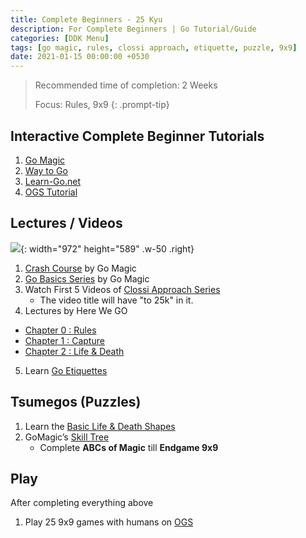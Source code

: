 ```yaml
---
title: Complete Beginners - 25 Kyu
description: For Complete Beginners | Go Tutorial/Guide
categories: [DDK Menu]
tags: [go magic, rules, clossi approach, etiquette, puzzle, 9x9]
date: 2021-01-15 00:00:00 +0530
---
```


> Recommended time of completion: 2 Weeks
>
> Focus: Rules, 9x9
{: .prompt-tip}

## Interactive Complete Beginner Tutorials

1. <a href="https://gomagic.org/how-to-play-go-rules/" target="_blank" rel="nofollow noopener noreferrer">Go Magic</a> 
2. <a href="https://way-to-go.gitlab.io/#/en/intro" target="_blank" rel="nofollow noopener noreferrer">Way to Go</a>
3. <a href="https://www.learn-go.net/" target="_blank" rel="nofollow noopener noreferrer">Learn-Go.net</a>
4. <a href="https://online-go.com/learn-to-play-go" target="_blank" rel="nofollow noopener noreferrer">OGS Tutorial</a>

## Lectures / Videos

![](https://d1muf25xaso8hp.cloudfront.net/https%3A%2F%2F2c521d1fb17a1d7030287958307e4dad.cdn.bubble.io%2Ff1683683179871x305409518608095400%2Fclossi-approach-draft-1.jpg?w=768&h=691&auto=compress&dpr=1&fit=max){: width="972" height="589" .w-50 .right}
1. <a href="https://gomagic.org/courses/go-rules/" target="_blank" rel="nofollow noopener noreferrer">Crash Course</a> by Go Magic
2. <a href="https://youtube.com/playlist?list=PL4DLlaT_bvDG5y6WSfXU8cQsTsb4o3YnT&si=RI-5KXMm2W_zs40y" target="_blank" rel="nofollow noopener noreferrer">Go Basics Series</a> by Go Magic
3. Watch First 5 Videos of <a href="https://youtube.com/playlist?list=PL5mVjO5OFYSymMy2Mixl7E5vpwFDO_0B4&si=C_V23Nfre_AJsK2M" target="_blank" rel="nofollow noopener noreferrer">Clossi Approach Series</a>
   - The video title will have "to 25k" in it.
4. Lectures by Here We GO
  - <a href="https://youtube.com/playlist?list=PLsIslX1eRChKX-lLgRQQJiXpKRASE46Bb&si=q7cp3u7IjAY-WNdW" target="_blank" rel="nofollow noopener noreferrer">Chapter 0 : Rules</a>
  - <a href="https://youtube.com/playlist?list=PLsIslX1eRChLKaZhzT6skMr33Jw3kV95E&si=_JYqZQhDTcgGY9z8" target="_blank" rel="nofollow noopener noreferrer">Chapter 1 : Capture</a>
  - <a href="https://youtube.com/playlist?list=PLsIslX1eRChJ2cm4dzaP4WCWR_tkqlO3H&si=WTtsb8uNti1j0MJU" target="_blank" rel="nofollow noopener noreferrer">Chapter 2 : Life & Death</a>
5. Learn <a href="https://youtu.be/cnW9dHvxOc0?si=g7onarM5xu6DjVHm" target="_blank" rel="nofollow noopener noreferrer">Go Etiquettes</a>

## Tsumegos (Puzzles)

1. Learn the <a href="https://youtu.be/D8jl5PtFIVY?si=xAfvcXp1T8WZZrvp" target="_blank" rel="nofollow noopener noreferrer">Basic Life & Death Shapes</a>
2. GoMagic’s <a href="https://gomagic.org/go-problems/" target="_blank" rel="nofollow noopener noreferrer">Skill Tree</a> 
   - Complete **ABCs of Magic** till **Endgame 9x9**

## Play
After completing everything above

1. Play 25 9x9 games with humans on <a href="https://online-go.com/" target="_blank" rel="nofollow noopener noreferrer">OGS</a> 

